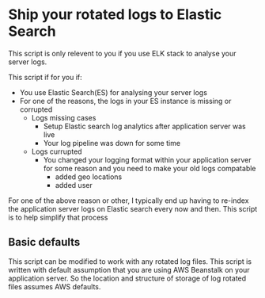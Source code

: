 # Ship your rotated logs to Elastic Search
This script is only relevent to you if you use ELK stack to analyse your server logs. 

This script if for you if:
* You use Elastic Search(ES) for analysing your server logs
* For one of the reasons, the logs in your ES instance is missing or corrupted
    - Logs missing cases
        + Setup Elastic search log analytics after application server was live
        + Your log pipeline was down for some time
    - Logs currupted
        + You changed your logging format within your application server for some reason and you need to make your old logs compatable
            * added geo locations
            * added user

For one of the above reason or other, I typically end up having to re-index the application server logs on Elastic search every now and then. This script is to help simplify that process

## Basic defaults
This script can be modified to work with any rotated log files. This script is written with default assumption that you are using AWS Beanstalk on your application server. So the location and structure of storage of log rotated files assumes AWS defaults.
